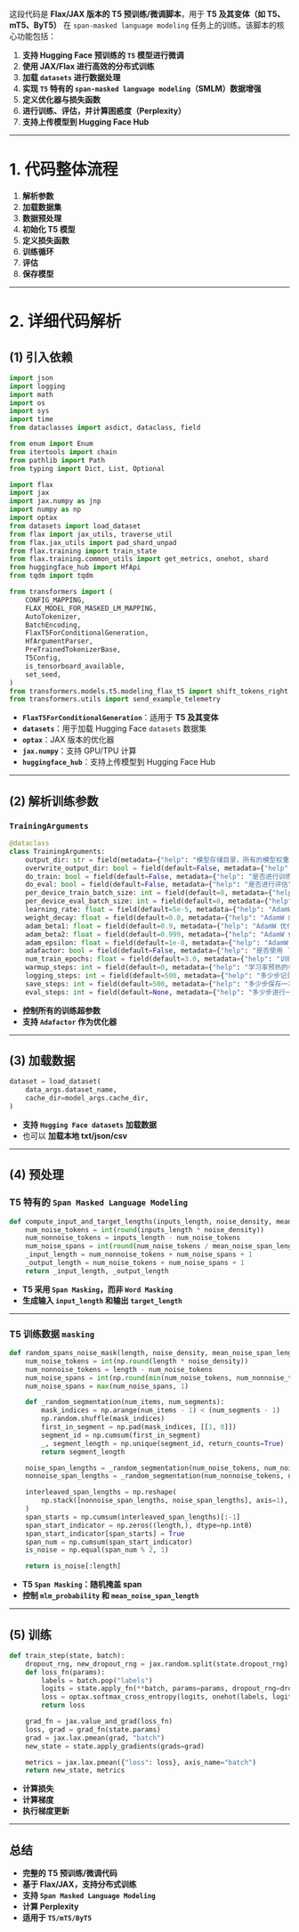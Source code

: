 这段代码是 **Flax/JAX 版本的 T5 预训练/微调脚本**，用于 **T5 及其变体（如 T5、mT5、ByT5）** 在 `span-masked language modeling` 任务上的训练。该脚本的核心功能包括：
1. **支持 Hugging Face 预训练的 `T5` 模型进行微调**
2. **使用 JAX/Flax 进行高效的分布式训练**
3. **加载 `datasets` 进行数据处理**
4. **实现 `T5` 特有的 `span-masked language modeling`（SMLM）数据增强**
5. **定义优化器与损失函数**
6. **进行训练、评估，并计算困惑度（Perplexity）**
7. **支持上传模型到 Hugging Face Hub**

---

# **1. 代码整体流程**
1. **解析参数**
2. **加载数据集**
3. **数据预处理**
4. **初始化 T5 模型**
5. **定义损失函数**
6. **训练循环**
7. **评估**
8. **保存模型**

---

# **2. 详细代码解析**
## **(1) 引入依赖**
```python
import json
import logging
import math
import os
import sys
import time
from dataclasses import asdict, dataclass, field

from enum import Enum
from itertools import chain
from pathlib import Path
from typing import Dict, List, Optional

import flax
import jax
import jax.numpy as jnp
import numpy as np
import optax
from datasets import load_dataset
from flax import jax_utils, traverse_util
from flax.jax_utils import pad_shard_unpad
from flax.training import train_state
from flax.training.common_utils import get_metrics, onehot, shard
from huggingface_hub import HfApi
from tqdm import tqdm

from transformers import (
    CONFIG_MAPPING,
    FLAX_MODEL_FOR_MASKED_LM_MAPPING,
    AutoTokenizer,
    BatchEncoding,
    FlaxT5ForConditionalGeneration,
    HfArgumentParser,
    PreTrainedTokenizerBase,
    T5Config,
    is_tensorboard_available,
    set_seed,
)
from transformers.models.t5.modeling_flax_t5 import shift_tokens_right
from transformers.utils import send_example_telemetry
```
- **`FlaxT5ForConditionalGeneration`**：适用于 **T5 及其变体**
- **`datasets`**：用于加载 Hugging Face `datasets` 数据集
- **`optax`**：JAX 版本的优化器
- **`jax.numpy`**：支持 GPU/TPU 计算
- **`huggingface_hub`**：支持上传模型到 Hugging Face Hub

---

## **(2) 解析训练参数**
### **`TrainingArguments`**
```python
@dataclass
class TrainingArguments:
    output_dir: str = field(metadata={"help": "模型存储目录，所有的模型权重、训练日志、配置文件都会保存在这个目录中"})
    overwrite_output_dir: bool = field(default=False, metadata={"help": "是否覆盖已有的 `output_dir`"})
    do_train: bool = field(default=False, metadata={"help": "是否进行训练"})
    do_eval: bool = field(default=False, metadata={"help": "是否进行评估"})
    per_device_train_batch_size: int = field(default=8, metadata={"help": "每个 GPU/TPU/CPU 的训练 batch size"})
    per_device_eval_batch_size: int = field(default=8, metadata={"help": "每个 GPU/TPU/CPU 的评估 batch size"})
    learning_rate: float = field(default=5e-5, metadata={"help": "AdamW 初始学习率"})
    weight_decay: float = field(default=0.0, metadata={"help": "AdamW 的权重衰减系数"})
    adam_beta1: float = field(default=0.9, metadata={"help": "AdamW 优化器的 `beta1` 超参数"})
    adam_beta2: float = field(default=0.999, metadata={"help": "AdamW 优化器的 `beta2` 超参数"})
    adam_epsilon: float = field(default=1e-8, metadata={"help": "AdamW 优化器的 `epsilon` 超参数"})
    adafactor: bool = field(default=False, metadata={"help": "是否使用 `Adafactor` 代替 `AdamW`"})
    num_train_epochs: float = field(default=3.0, metadata={"help": "训练轮数"})
    warmup_steps: int = field(default=0, metadata={"help": "学习率预热的步数"})
    logging_steps: int = field(default=500, metadata={"help": "多少步记录一次日志"})
    save_steps: int = field(default=500, metadata={"help": "多少步保存一次模型"})
    eval_steps: int = field(default=None, metadata={"help": "多少步进行一次评估"})
```
- **控制所有的训练超参数**
- **支持 `Adafactor` 作为优化器**

---

## **(3) 加载数据**
```python
dataset = load_dataset(
    data_args.dataset_name,
    cache_dir=model_args.cache_dir,
)
```
- **支持 `Hugging Face datasets` 加载数据**
- 也可以 **加载本地 txt/json/csv**

---

## **(4) 预处理**
### **T5 特有的 `Span Masked Language Modeling`**
```python
def compute_input_and_target_lengths(inputs_length, noise_density, mean_noise_span_length):
    num_noise_tokens = int(round(inputs_length * noise_density))
    num_nonnoise_tokens = inputs_length - num_noise_tokens
    num_noise_spans = int(round(num_noise_tokens / mean_noise_span_length))
    _input_length = num_nonnoise_tokens + num_noise_spans + 1
    _output_length = num_noise_tokens + num_noise_spans + 1
    return _input_length, _output_length
```
- **T5 采用 `Span Masking`，而非 `Word Masking`**
- **生成输入 `input_length` 和输出 `target_length`**

---

### **T5 训练数据 `masking`**
```python
def random_spans_noise_mask(length, noise_density, mean_noise_span_length):
    num_noise_tokens = int(np.round(length * noise_density))
    num_nonnoise_tokens = length - num_noise_tokens
    num_noise_spans = int(np.round(min(num_noise_tokens, num_nonnoise_tokens) / mean_noise_span_length))
    num_noise_spans = max(num_noise_spans, 1)

    def _random_segmentation(num_items, num_segments):
        mask_indices = np.arange(num_items - 1) < (num_segments - 1)
        np.random.shuffle(mask_indices)
        first_in_segment = np.pad(mask_indices, [[1, 0]])
        segment_id = np.cumsum(first_in_segment)
        _, segment_length = np.unique(segment_id, return_counts=True)
        return segment_length

    noise_span_lengths = _random_segmentation(num_noise_tokens, num_noise_spans)
    nonnoise_span_lengths = _random_segmentation(num_nonnoise_tokens, num_noise_spans)

    interleaved_span_lengths = np.reshape(
        np.stack([nonnoise_span_lengths, noise_span_lengths], axis=1), [num_noise_spans * 2]
    )
    span_starts = np.cumsum(interleaved_span_lengths)[:-1]
    span_start_indicator = np.zeros((length,), dtype=np.int8)
    span_start_indicator[span_starts] = True
    span_num = np.cumsum(span_start_indicator)
    is_noise = np.equal(span_num % 2, 1)

    return is_noise[:length]
```
- **T5 `Span Masking`：随机掩盖 span**
- **控制 `mlm_probability` 和 `mean_noise_span_length`**

---

## **(5) 训练**
```python
def train_step(state, batch):
    dropout_rng, new_dropout_rng = jax.random.split(state.dropout_rng)
    def loss_fn(params):
        labels = batch.pop("labels")
        logits = state.apply_fn(**batch, params=params, dropout_rng=dropout_rng, train=True)[0]
        loss = optax.softmax_cross_entropy(logits, onehot(labels, logits.shape[-1])).mean()
        return loss

    grad_fn = jax.value_and_grad(loss_fn)
    loss, grad = grad_fn(state.params)
    grad = jax.lax.pmean(grad, "batch")
    new_state = state.apply_gradients(grads=grad)

    metrics = jax.lax.pmean({"loss": loss}, axis_name="batch")
    return new_state, metrics
```
- **计算损失**
- **计算梯度**
- **执行梯度更新**

---

## **总结**
- **完整的 T5 预训练/微调代码**
- **基于 Flax/JAX，支持分布式训练**
- **支持 `Span Masked Language Modeling`**
- **计算 Perplexity**
- **适用于 `T5/mT5/ByT5`**